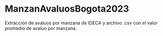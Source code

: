 # ManzanAvaluosBogota2023
Extracción de avaluos por manzana de IDECA y archivo .csv con el valor promedio de avaluo por manzana.
